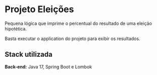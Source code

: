 
# Projeto Eleições

Pequena lógica que imprime o percentual do resultado de uma eleição hipotética.

Basta executar o application do projeto para exibir os resultados.


## Stack utilizada

**Back-end:** Java 17, Spring Boot e Lombok

